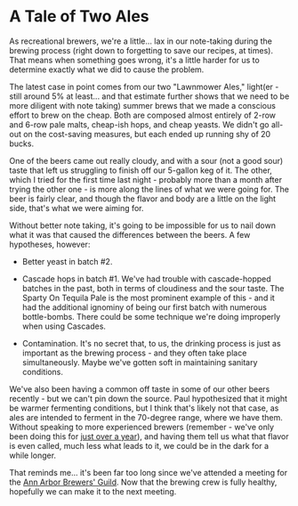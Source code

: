 A Tale of Two Ales
==================

As recreational brewers, we're a little... lax in our note-taking during the brewing process (right down to forgetting to save our recipes, at times). That means when something goes wrong, it's a little harder for us to determine exactly what we did to cause the problem.

The latest case in point comes from our two "Lawnmower Ales," light(er - still around 5% at least... and that estimate further shows that we need to be more diligent with note taking) summer brews that we made a conscious effort to brew on the cheap. Both are composed almost entirely of 2-row and 6-row pale malts, cheap-ish hops, and cheap yeasts. We didn't go all-out on the cost-saving measures, but each ended up running shy of 20 bucks.

One of the beers came out really cloudy, and with a sour (not a good sour) taste that left us struggling to finish off our 5-gallon keg of it. The other, which I tried for the first time last night - probably more than a month after trying the other one - is more along the lines of what we were going for. The beer is fairly clear, and though the flavor and body are a little on the light side, that's what we were aiming for.

Without better note taking, it's going to be impossible for us to nail down what it was that caused the differences between the beers. A few hypotheses, however:

*   Better yeast in batch #2.

*   Cascade hops in batch #1. We've had trouble with cascade-hopped batches in the past, both in terms of cloudiness and the sour taste. The Sparty On Tequila Pale is the most prominent example of this - and it had the additional ignominy of being our first batch with numerous bottle-bombs. There could be some technique we're doing improperly when using Cascades.

*   Contamination. It's no secret that, to us, the drinking process is just as important as the brewing process - and they often take place simultaneously. Maybe we've gotten soft in maintaining sanitary conditions.

We've also been having a common off taste in some of our other beers recently - but we can't pin down the source. Paul hypothesized that it might be warmer fermenting conditions, but I think that's likely not that case, as ales are intended to ferment in the 70-degree range, where we have them. Without speaking to more experienced brewers (remember - we've only been doing this for [just over a year](http://www.panel-creations.com/varsity_brew/2009/05/brew-day-1/)), and having them tell us what that flavor is even called, much less what leads to it, we could be in the dark for a while longer.

That reminds me... it's been far too long since we've attended a meeting for the [Ann Arbor Brewers' Guild](http://aabg.org). Now that the brewing crew is fully healthy, hopefully we can make it to the next meeting.